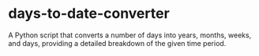 # days-to-date-converter
A Python script that converts a number of days into years, months, weeks, and days, providing a detailed breakdown of the given time period.
